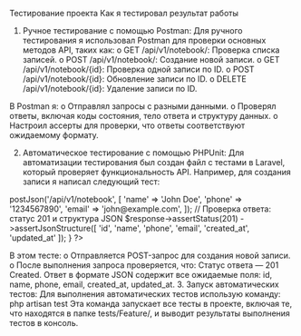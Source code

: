 Тестирование проекта
Как я тестировал результат работы

1.	Ручное тестирование с помощью Postman:
Для ручного тестирования я использовал Postman для проверки основных методов API, таких как:
o	GET /api/v1/notebook/: Проверка списка записей.
o	POST /api/v1/notebook/: Создание новой записи.
o	GET /api/v1/notebook/{id}: Проверка одной записи по ID.
o	POST /api/v1/notebook/{id}: Обновление записи по ID.
o	DELETE /api/v1/notebook/{id}: Удаление записи по ID.

В Postman я:
o	Отправлял запросы с разными данными.
o	Проверял ответы, включая коды состояния, тело ответа и структуру данных.
o	Настроил ассерты для проверки, что ответы соответствуют ожидаемому формату.

2.	Автоматическое тестирование с помощью PHPUnit:
Для автоматизации тестирования был создан файл с тестами в Laravel, который проверяет функциональность API. Например, для создания записи я написал следующий тест:

<? php 
use Tests\TestCase;

class NotebookTest extends TestCase
{
    /**
     * Тест для создания новой записи.
     *
     * @return void
     */
    public function testCreateNotebook()
    {
        // Отправка POST-запроса на создание записи
        $response = $this->postJson('/api/v1/notebook', [
            'name' => 'John Doe',
            'phone' => '1234567890',
            'email' => 'john@example.com',
        ]);

        // Проверка ответа: статус 201 и структура JSON
        $response->assertStatus(201)
                 ->assertJsonStructure([
                     'id', 'name', 'phone', 'email', 'created_at', 'updated_at'
                 ]);
    }
?>

В этом тесте:
o	Отправляется POST-запрос для создания новой записи.
o	После выполнения запроса проверяется, что: 
	Статус ответа — 201 Created.
	Ответ в формате JSON содержит все ожидаемые поля: id, name, phone, email, created_at, updated_at.
3.	Запуск автоматических тестов:
Для выполнения автоматических тестов использую команду:
php artisan test
Эта команда запускает все тесты в проекте, включая те, что находятся в папке tests/Feature/, и выводит результаты выполнения тестов в консоль.
